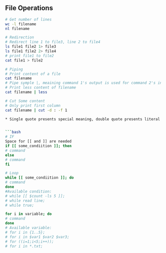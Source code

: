 ## File Operations
```Bash
# Get number of lines
wc -l filename
nl filename

# Redirection
# Redirect line 1 to file3, line 2 to file4
ls file1 file2 1> file3
ls file1 file2 2> file4
# print file1 to file2
cat file1 > file2 

# Piping
# Print content of a file
cat filename
# Pipe symple |, meaining command 1's output is used for command 2's input
# Print less content of filename
cat filename | less

# Cut Some content
# Only print first column
cat filename | cut -d : -f 1

* Single quote presents special meaning, double quote presents literal meaning, except $, \, etc


```bash
# IF
Space for [[ and ]] are needed
if [[ some_condiition ]]; then
# command
else
# command
fi

# Loop
while [[ some_condiition ]]; do
# command
done
#Available condition:
# while [[ $count -ls 5 ]];
# while read line;
# while true;

for i in variable; do
# command
done
# Available variable:
# for i in {1..5};
# for i in $var1 $var2 $var3;
# for ((i=1;i<5;i++));
# for i in *.txt;
```